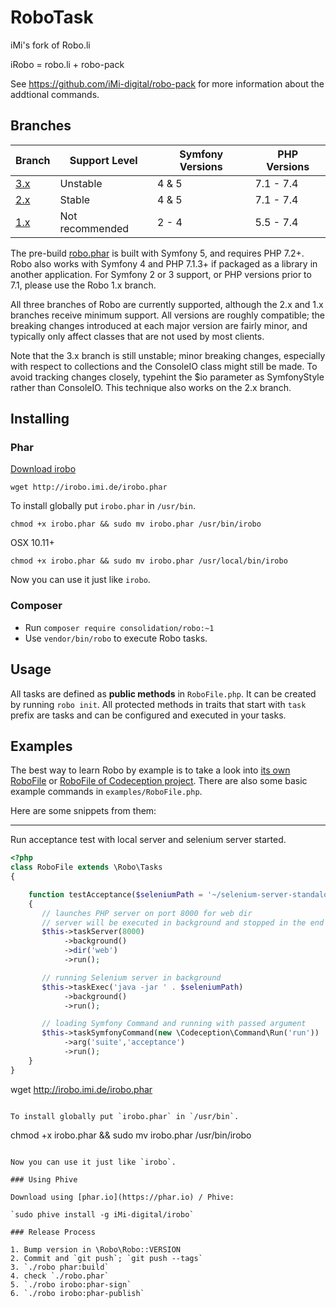 # RoboTask

iMi's fork of Robo.li

iRobo = robo.li + robo-pack

See https://github.com/iMi-digital/robo-pack for more information about the addtional commands.

## Branches

| Branch | Support Level | Symfony Versions | PHP Versions |
| ------ | ------------- | ---------------- | ------------ |
| [3.x](https://github.com/consolidation/robo/tree/3.x) | Unstable        | 4 & 5 | 7.1 - 7.4 |
| [2.x](https://github.com/consolidation/robo/tree/2.x) | Stable          | 4 & 5 | 7.1 - 7.4 |
| [1.x](https://github.com/consolidation/robo/tree/1.x) | Not recommended | 2 - 4 | 5.5 - 7.4 |

The pre-build [robo.phar](http://robo.li/robo.phar) is built with Symfony 5, and requires PHP 7.2+.  Robo also works with Symfony 4 and PHP 7.1.3+ if packaged as a library in another application. For Symfony 2 or 3 support, or PHP versions prior to 7.1, please use the Robo 1.x branch.

All three branches of Robo are currently supported, although the 2.x and 1.x branches receive minimum support. All versions are roughly compatible; the breaking changes introduced at each major version are fairly minor, and typically only affect classes that are not used by most clients.

Note that the 3.x branch is still unstable; minor breaking changes, especially with respect to collections and the ConsoleIO class might still be made. To avoid tracking changes closely, typehint the $io parameter as SymfonyStyle rather than ConsoleIO. This technique also works on the 2.x branch.

## Installing

### Phar

[Download irobo](http://irobo.imi.de/irobo.phar)

```
wget http://irobo.imi.de/irobo.phar
```

To install globally put `irobo.phar` in `/usr/bin`.

```
chmod +x irobo.phar && sudo mv irobo.phar /usr/bin/irobo
```

OSX 10.11+
```
chmod +x irobo.phar && sudo mv irobo.phar /usr/local/bin/irobo
```

Now you can use it just like `irobo`.

### Composer

* Run `composer require consolidation/robo:~1`
* Use `vendor/bin/robo` to execute Robo tasks.

## Usage

All tasks are defined as **public methods** in `RoboFile.php`. It can be created by running `robo init`.
All protected methods in traits that start with `task` prefix are tasks and can be configured and executed in your tasks.

## Examples

The best way to learn Robo by example is to take a look into [its own RoboFile](https://github.com/consolidation/Robo/blob/2.x/RoboFile.php)
 or [RoboFile of Codeception project](https://github.com/Codeception/Codeception/blob/2.4/RoboFile.php). There are also some basic example commands in `examples/RoboFile.php`.

Here are some snippets from them:

---

Run acceptance test with local server and selenium server started.


``` php
<?php
class RoboFile extends \Robo\Tasks
{

    function testAcceptance($seleniumPath = '~/selenium-server-standalone-2.39.0.jar')
    {
       // launches PHP server on port 8000 for web dir
       // server will be executed in background and stopped in the end
       $this->taskServer(8000)
            ->background()
            ->dir('web')
            ->run();

       // running Selenium server in background
       $this->taskExec('java -jar ' . $seleniumPath)
            ->background()
            ->run();

       // loading Symfony Command and running with passed argument
       $this->taskSymfonyCommand(new \Codeception\Command\Run('run'))
            ->arg('suite','acceptance')
            ->run();
    }
}
```
wget http://irobo.imi.de/irobo.phar
```

To install globally put `irobo.phar` in `/usr/bin`.

```
chmod +x irobo.phar && sudo mv irobo.phar /usr/bin/irobo
```

Now you can use it just like `irobo`.

### Using Phive

Download using [phar.io](https://phar.io) / Phive:

`sudo phive install -g iMi-digital/irobo`

### Release Process

1. Bump version in \Robo\Robo::VERSION
2. Commit and `git push`; `git push --tags`
3. `./robo phar:build`
4. check `./robo.phar`
5. `./robo irobo:phar-sign`
6. `./robo irobo:phar-publish`
